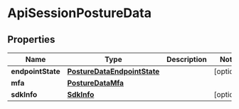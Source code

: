 

# ApiSessionPostureData


## Properties

| Name | Type | Description | Notes |
|------------ | ------------- | ------------- | -------------|
|**endpointState** | [**PostureDataEndpointState**](PostureDataEndpointState.md) |  |  [optional] |
|**mfa** | [**PostureDataMfa**](PostureDataMfa.md) |  |  |
|**sdkInfo** | [**SdkInfo**](SdkInfo.md) |  |  [optional] |



